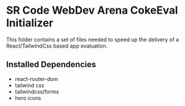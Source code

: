 # SR Code WebDev Arena CokeEval Initializer

This folder contains a set of files needed to speed up the delivery of a React/TailwindCss based app evaluation.

## Installed Dependencies

- react-router-dom
- tailwind css
- tailwindcss/forms
- hero icons
